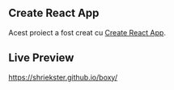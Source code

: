 ## Create React App

Acest proiect a fost creat cu [Create React App](https://github.com/facebook/create-react-app).

## Live Preview

https://shriekster.github.io/boxy/


